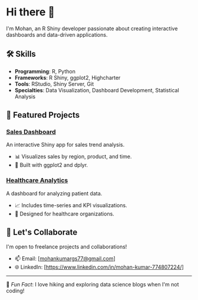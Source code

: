 # Hi there 👋  
I'm Mohan, an R Shiny developer passionate about creating interactive dashboards and data-driven applications.

## 🛠 Skills  
- **Programming**: R, Python  
- **Frameworks**: R Shiny, ggplot2, Highcharter  
- **Tools**: RStudio, Shiny Server, Git  
- **Specialties**: Data Visualization, Dashboard Development, Statistical Analysis  

## 🌟 Featured Projects  
### [Sales Dashboard](https://github.com/yourusername/sales_dashboard)  
An interactive Shiny app for sales trend analysis.  
- 📊 Visualizes sales by region, product, and time.  
- 🔧 Built with ggplot2 and dplyr.

### [Healthcare Analytics](https://github.com/yourusername/healthcare_analytics)  
A dashboard for analyzing patient data.  
- 📈 Includes time-series and KPI visualizations.  
- 🏥 Designed for healthcare organizations.

## 🤝 Let's Collaborate  
I'm open to freelance projects and collaborations!  
- 📫 Email: [mohankumargs77@gmail.com]  
- 🌐 LinkedIn: [https://www.linkedin.com/in/mohan-kumar-774807224/]

---

🌱 *Fun Fact*: I love hiking and exploring data science blogs when I'm not coding!
